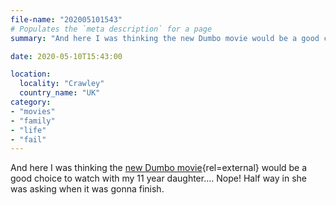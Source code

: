 ```yaml
---
file-name: "202005101543"
# Populates the `meta description` for a page
summary: "And here I was thinking the new Dumbo movie would be a good choice to watch with my 11 year daughter. "

date: 2020-05-10T15:43:00

location:
  locality: "Crawley"
  country_name: "UK"
category:
- "movies"
- "family"
- "life"
- "fail"
---
```


And here I was thinking the [new Dumbo movie][1]{rel=external} would be a good choice to watch with my 11 year daughter&hellip;. Nope! Half way in she was asking when it was gonna finish.

[1]: https://www.imdb.com/title/tt3861390/
